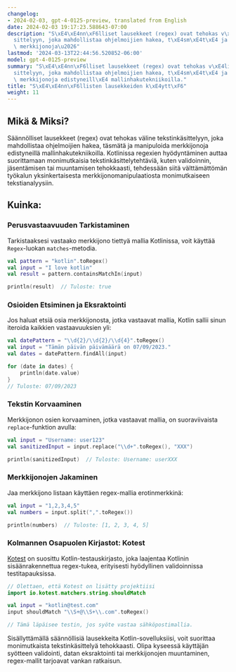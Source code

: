 ```yaml
---
changelog:
- 2024-02-03, gpt-4-0125-preview, translated from English
date: 2024-02-03 19:17:23.588643-07:00
description: "S\xE4\xE4nn\xF6lliset lausekkeet (regex) ovat tehokas v\xE4line tekstink\xE4\
  sittelyyn, joka mahdollistaa ohjelmoijien hakea, t\xE4sm\xE4t\xE4 ja manipuloida\
  \ merkkijonoja\u2026"
lastmod: '2024-03-13T22:44:56.520852-06:00'
model: gpt-4-0125-preview
summary: "S\xE4\xE4nn\xF6lliset lausekkeet (regex) ovat tehokas v\xE4line tekstink\xE4\
  sittelyyn, joka mahdollistaa ohjelmoijien hakea, t\xE4sm\xE4t\xE4 ja manipuloida\
  \ merkkijonoja edistyneill\xE4 mallinhakutekniikoilla."
title: "S\xE4\xE4nn\xF6llisten lausekkeiden k\xE4ytt\xF6"
weight: 11
---
```


## Mikä & Miksi?

Säännölliset lausekkeet (regex) ovat tehokas väline tekstinkäsittelyyn, joka mahdollistaa ohjelmoijien hakea, täsmätä ja manipuloida merkkijonoja edistyneillä mallinhakutekniikoilla. Kotlinissa regexien hyödyntäminen auttaa suorittamaan monimutkaisia tekstinkäsittelytehtäviä, kuten validoinnin, jäsentämisen tai muuntamisen tehokkaasti, tehdessään siitä välttämättömän työkalun yksinkertaisesta merkkijonomanipulaatiosta monimutkaiseen tekstianalyysiin.

## Kuinka:

### Perusvastaavuuden Tarkistaminen
Tarkistaaksesi vastaako merkkijono tiettyä mallia Kotlinissa, voit käyttää `Regex`-luokan `matches`-metodia.

```kotlin
val pattern = "kotlin".toRegex()
val input = "I love kotlin"
val result = pattern.containsMatchIn(input)

println(result)  // Tuloste: true
```

### Osioiden Etsiminen ja Eksraktointi
Jos haluat etsiä osia merkkijonosta, jotka vastaavat mallia, Kotlin sallii sinun iteroida kaikkien vastaavuuksien yli:

```kotlin
val datePattern = "\\d{2}/\\d{2}/\\d{4}".toRegex()
val input = "Tämän päivän päivämäärä on 07/09/2023."
val dates = datePattern.findAll(input)

for (date in dates) {
    println(date.value)
}
// Tuloste: 07/09/2023
```

### Tekstin Korvaaminen
Merkkijonon osien korvaaminen, jotka vastaavat mallia, on suoraviivaista `replace`-funktion avulla:

```kotlin
val input = "Username: user123"
val sanitizedInput = input.replace("\\d+".toRegex(), "XXX")

println(sanitizedInput)  // Tuloste: Username: userXXX
```

### Merkkijonojen Jakaminen
Jaa merkkijono listaan käyttäen regex-mallia erotinmerkkinä:

```kotlin
val input = "1,2,3,4,5"
val numbers = input.split(",".toRegex())

println(numbers)  // Tuloste: [1, 2, 3, 4, 5]
```

### Kolmannen Osapuolen Kirjastot: Kotest
[Kotest](https://github.com/kotest/kotest) on suosittu Kotlin-testauskirjasto, joka laajentaa Kotlinin sisäänrakennettua regex-tukea, erityisesti hyödyllinen validoinnissa testitapauksissa.

```kotlin
// Olettaen, että Kotest on lisätty projektiisi
import io.kotest.matchers.string.shouldMatch

val input = "kotlin@test.com"
input shouldMatch "\\S+@\\S+\\.com".toRegex()

// Tämä läpäisee testin, jos syöte vastaa sähköpostimallia.
```

Sisällyttämällä säännöllisiä lausekkeita Kotlin-sovelluksiisi, voit suorittaa monimutkaista tekstinkäsittelyä tehokkaasti. Olipa kyseessä käyttäjän syötteen validointi, datan eksraktointi tai merkkijonojen muuntaminen, regex-mallit tarjoavat vankan ratkaisun.
